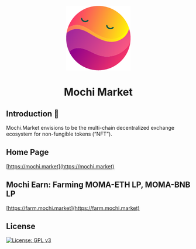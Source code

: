 <p align="center">
<img src="./mochi.png" />
</p>
<h1 align="center">Mochi Market</h1>

## Introduction 👋

Mochi.Market envisions to be the multi-chain decentralized exchange ecosystem for non-fungible tokens (“NFT”).

## Home Page

[https://mochi.market](https://mochi.market)

## Mochi Earn: Farming MOMA-ETH LP, MOMA-BNB LP

[https://farm.mochi.market](https://farm.mochi.market)

## License

[![License: GPL v3](https://img.shields.io/badge/License-GPLv3-blue.svg)](https://www.gnu.org/licenses/gpl-3.0)
